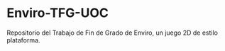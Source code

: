 # Enviro-TFG-UOC
Repositorio del Trabajo de Fin de Grado de Enviro, un juego 2D de estilo plataforma. 
